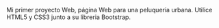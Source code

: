 Mi primer proyecto Web, página Web para una peluqueria urbana.
Utilice HTML5 y CSS3 junto a su libreria Bootstrap.
